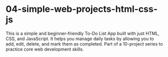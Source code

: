 # 04-simple-web-projects-html-css-js
This is a simple and beginner-friendly To-Do List App built with just HTML, CSS, and JavaScript. It helps you manage daily tasks by allowing you to add, edit, delete, and mark them as completed. Part of a 10-project series to practice core web development skills.
